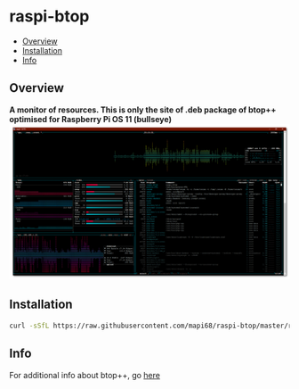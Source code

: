 # raspi-btop

* [Overview](#overview)
* [Installation](#installation)
* [Info](#info)

## Overview
**A monitor of resources. This is only the site of .deb package of btop++ optimised for Raspberry Pi OS 11 (bullseye)**
![raspi-btop](images/raspi-btop.png)

## Installation
```bash
curl -sSfL https://raw.githubusercontent.com/mapi68/raspi-btop/master/raspi-btop-install | bash
```

## Info
For additional info about btop++, go [here](https://github.com/aristocratos/btop)
